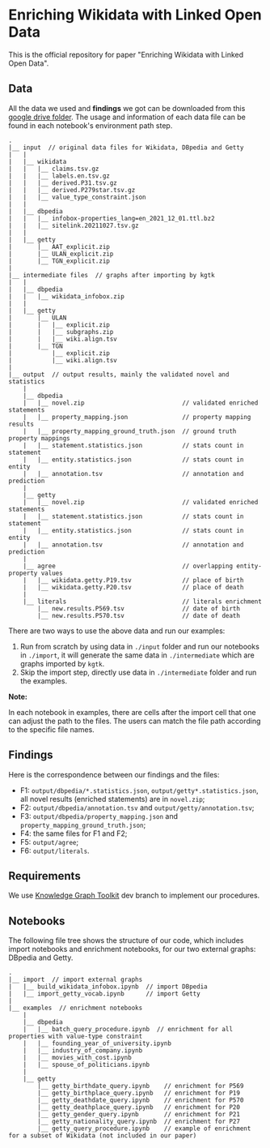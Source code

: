 # Enriching Wikidata with Linked Open Data
This is the official repository for paper "Enriching Wikidata with Linked Open Data".

## Data
All the data we used and **findings** we got can be downloaded from this [google drive folder](https://drive.google.com/drive/folders/13UjvUKcc7YUiYSQjxba4R8UmTTGVWNft?usp=sharing).
The usage and information of each data file can be found in each notebook's environment path step.
```
.
|__ input  // original data files for Wikidata, DBpedia and Getty
|   |
|   |__ wikidata
|   |   |__ claims.tsv.gz
|   |   |__ labels.en.tsv.gz
|   |   |__ derived.P31.tsv.gz
|   |   |__ derived.P279star.tsv.gz
|   |   |__ value_type_constraint.json
|   |
|   |__ dbpedia
|   |   |__ infobox-properties_lang=en_2021_12_01.ttl.bz2
|   |   |__ sitelink.20211027.tsv.gz
|   |
|   |__ getty
|       |__ AAT_explicit.zip
|       |__ ULAN_explicit.zip
|       |__ TGN_explicit.zip
|
|__ intermediate files  // graphs after importing by kgtk
|   |
|   |__ dbpedia
|   |   |__ wikidata_infobox.zip
|   |
|   |__ getty
|       |__ ULAN
|       |   |__ explicit.zip
|       |   |__ subgraphs.zip
|       |   |__ wiki.align.tsv
|       |__ TGN
|           |__ explicit.zip
|           |__ wiki.align.tsv
|
|__ output  // output results, mainly the validated novel and statistics
    |
    |__ dbpedia
    |   |__ novel.zip                           // validated enriched statements 
    |   |__ property_mapping.json               // property mapping results
    |   |__ property_mapping_ground_truth.json  // ground truth property mappings
    |   |__ statement.statistics.json           // stats count in statement
    |   |__ entity.statistics.json              // stats count in entity
    |   |__ annotation.tsv                      // annotation and prediction
    |
    |__ getty
    |   |__ novel.zip                           // validated enriched statements
    |   |__ statement.statistics.json           // stats count in statement
    |   |__ entity.statistics.json              // stats count in entity
    |   |__ annotation.tsv                      // annotation and prediction
    |
    |__ agree                                   // overlapping entity-property values
    |   |__ wikidata.getty.P19.tsv              // place of birth
    |   |__ wikidata.getty.P20.tsv              // place of death
    |   
    |__ literals                                // literals enrichment
        |__ new.results.P569.tsv                // date of birth
        |__ new.results.P570.tsv                // date of death
```
There are two ways to use the above data and run our examples:
1. Run from scratch by using data in `./input` folder and run our notebooks in `./import`,
   it will generate the same data in `./intermediate` which are graphs imported by `kgtk`.
2. Skip the import step, directly use data in `./intermediate` folder and run the examples.

**Note:** 

In each notebook in examples, there are cells after the import cell that one can adjust the path to the files. 
The users can match the file path according to the specific file names.

## Findings
Here is the correspondence between our findings and the files:
- F1: `output/dbpedia/*.statistics.json`, `output/getty*.statistics.json`, all novel results (enriched statements) are in `novel.zip`;
- F2: `output/dbpedia/annotation.tsv` and `output/getty/annotation.tsv`;
- F3: `output/dbpedia/property_mapping.json` and `property_mapping_ground_truth.json`;
- F4: the same files for F1 and F2;
- F5: `output/agree`; 
- F6: `output/literals`.

## Requirements
We use [Knowledge Graph Toolkit](https://github.com/usc-isi-i2/kgtk) dev branch to implement our procedures.

## Notebooks
The following file tree shows the structure of our code, which includes import notebooks and enrichment notebooks, for our two external graphs: DBpedia and Getty.
```
.
|__ import  // import external graphs
|   |__ build_wikidata_infobox.ipynb  // import DBpedia
|   |__ import_getty_vocab.ipynb      // import Getty
|
|__ examples  // enrichment notebooks
    |
    |__ dbpedia 
    |   |__ batch_query_procedure.ipynb  // enrichment for all properties with value-type constraint
    |   |__ founding_year_of_university.ipynb  
    |   |__ industry_of_company.ipynb  
    |   |__ movies_with_cost.ipynb  
    |   |__ spouse_of_politicians.ipynb  
    |
    |__ getty
        |__ getty_birthdate_query.ipynb    // enrichment for P569
        |__ getty_birthplace_query.ipynb   // enrichment for P19
        |__ getty_deathdate_query.ipynb    // enrichment for P570
        |__ getty_deathplace_query.ipynb   // enrichment for P20
        |__ getty_gender_query.ipynb       // enrichment for P21
        |__ getty_nationality_query.ipynb  // enrichment for P27
        |__ getty_query_procedure.ipynb    // example of enrichment for a subset of Wikidata (not included in our paper)
```
